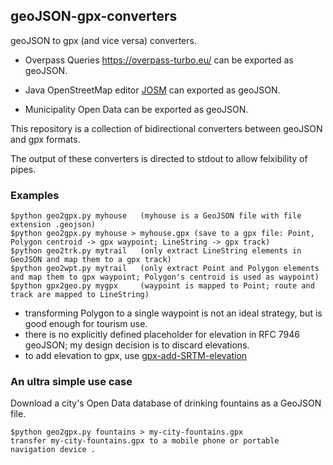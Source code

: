 ## geoJSON-gpx-converters
geoJSON to gpx (and vice versa) converters.

- Overpass Queries https://overpass-turbo.eu/ can be exported as geoJSON.

- Java OpenStreetMap editor [JOSM](https://josm.openstreetmap.de/) can exported as geoJSON.

- Municipality Open Data can be exported as geoJSON.

This repository is a collection of bidirectional converters between geoJSON and gpx formats.

The output of these converters is directed to stdout to allow felxibility of pipes.

### Examples
```
$python geo2gpx.py myhouse   (myhouse is a GeoJSON file with file extension .geojson)
$python geo2gpx.py myhouse > myhouse.gpx (save to a gpx file: Point, Polygon centroid -> gpx waypoint; LineString -> gpx track)
$python geo2trk.py mytrail   (only extract LineString elements in GeoJSON and map them to a gpx track)
$python geo2wpt.py mytrail   (only extract Point and Polygon elements and map them to gpx waypoint; Polygon's centroid is used as waypoint)
$python gpx2geo.py mygpx     (waypoint is mapped to Point; route and track are mapped to LineString)
```
- transforming Polygon to a single waypoint is not an ideal strategy, but is good enough for tourism use.
- there is no explicitly defined placeholder for elevation in RFC 7946 geoJSON; my design decision is to discard elevations.
- to add elevation to gpx, use [gpx-add-SRTM-elevation](https://github.com/nicholas-fong/gpx-add-SRTM-elevation)

### An ultra simple use case
Download a city's Open Data database of drinking fountains as a GeoJSON file.
```
$python geo2gpx.py fountains > my-city-fountains.gpx
transfer my-city-fountains.gpx to a mobile phone or portable navigation device .
```
